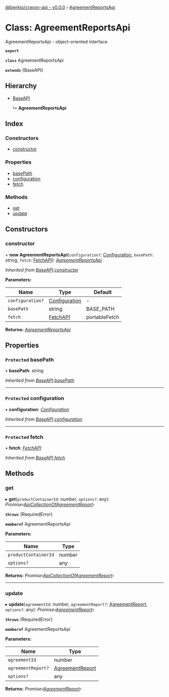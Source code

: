[@bjerkio/crayon-api - v0.0.0](../README.md) › [AgreementReportsApi](agreementreportsapi.md)

# Class: AgreementReportsApi

AgreementReportsApi - object-oriented interface

**`export`** 

**`class`** AgreementReportsApi

**`extends`** {BaseAPI}

## Hierarchy

* [BaseAPI](baseapi.md)

  ↳ **AgreementReportsApi**

## Index

### Constructors

* [constructor](agreementreportsapi.md#constructor)

### Properties

* [basePath](agreementreportsapi.md#protected-basepath)
* [configuration](agreementreportsapi.md#protected-configuration)
* [fetch](agreementreportsapi.md#protected-fetch)

### Methods

* [get](agreementreportsapi.md#get)
* [update](agreementreportsapi.md#update)

## Constructors

###  constructor

\+ **new AgreementReportsApi**(`configuration?`: [Configuration](configuration.md), `basePath`: string, `fetch`: [FetchAPI](../interfaces/fetchapi.md)): *[AgreementReportsApi](agreementreportsapi.md)*

*Inherited from [BaseAPI](baseapi.md).[constructor](baseapi.md#constructor)*

**Parameters:**

Name | Type | Default |
------ | ------ | ------ |
`configuration?` | [Configuration](configuration.md) | - |
`basePath` | string |  BASE_PATH |
`fetch` | [FetchAPI](../interfaces/fetchapi.md) |  portableFetch |

**Returns:** *[AgreementReportsApi](agreementreportsapi.md)*

## Properties

### `Protected` basePath

• **basePath**: *string*

*Inherited from [BaseAPI](baseapi.md).[basePath](baseapi.md#protected-basepath)*

___

### `Protected` configuration

• **configuration**: *[Configuration](configuration.md)*

*Inherited from [BaseAPI](baseapi.md).[configuration](baseapi.md#protected-configuration)*

___

### `Protected` fetch

• **fetch**: *[FetchAPI](../interfaces/fetchapi.md)*

*Inherited from [BaseAPI](baseapi.md).[fetch](baseapi.md#protected-fetch)*

## Methods

###  get

▸ **get**(`productContainerId`: number, `options?`: any): *Promise‹[ApiCollectionOfAgreementReport](../interfaces/apicollectionofagreementreport.md)›*

**`throws`** {RequiredError}

**`memberof`** AgreementReportsApi

**Parameters:**

Name | Type |
------ | ------ |
`productContainerId` | number |
`options?` | any |

**Returns:** *Promise‹[ApiCollectionOfAgreementReport](../interfaces/apicollectionofagreementreport.md)›*

___

###  update

▸ **update**(`agreementId`: number, `agreementReport?`: [AgreementReport](../modules/agreementreport.md), `options?`: any): *Promise‹[AgreementReport](../modules/agreementreport.md)›*

**`throws`** {RequiredError}

**`memberof`** AgreementReportsApi

**Parameters:**

Name | Type |
------ | ------ |
`agreementId` | number |
`agreementReport?` | [AgreementReport](../modules/agreementreport.md) |
`options?` | any |

**Returns:** *Promise‹[AgreementReport](../modules/agreementreport.md)›*
